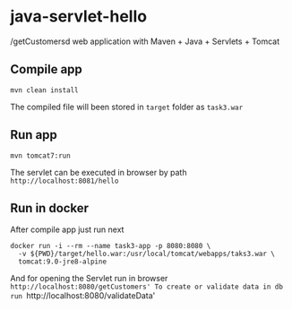 # java-servlet-hello
/getCustomersd web application with Maven + Java + Servlets + Tomcat

## Compile app 
```
mvn clean install
```
The compiled file will been stored in `target` folder as `task3.war`

## Run app 
```
mvn tomcat7:run
```
The servlet can be executed in browser by path `http://localhost:8081/hello`

## Run in docker
After compile app just run next
```
docker run -i --rm --name task3-app -p 8080:8080 \
  -v ${PWD}/target/hello.war:/usr/local/tomcat/webapps/taks3.war \
  tomcat:9.0-jre8-alpine
```

And for opening the Servlet run in browser `http://localhost:8080/getCustomers'
To create or validate data in db run `http://localhost:8080/validateData'
